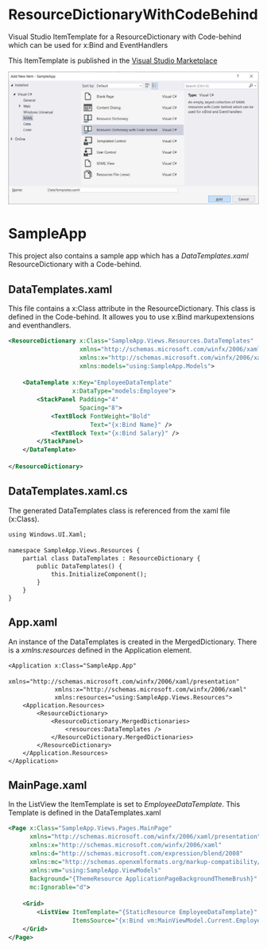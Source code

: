 # ResourceDictionaryWithCodeBehind
Visual Studio ItemTemplate for a ResourceDictionary with Code-behind which can be used for x:Bind and EventHandlers

This ItemTemplate is published in the [Visual Studio Marketplace](https://marketplace.visualstudio.com/items?itemName=FonsSonnemans.ResourceDictionaryWithCodeBehindPackage)

![Add New Item dialog](/AddNewItem.png)

# SampleApp
This project also contains a sample app which has a *DataTemplates.xaml* ResourceDictionary with a Code-behind.

## DataTemplates.xaml
This file contains a x:Class attribute in the ResourceDictionary. This class is defined in the Code-behind. It allowes you to use x:Bind markupextensions and eventhandlers.

```xml
<ResourceDictionary x:Class="SampleApp.Views.Resources.DataTemplates"
                    xmlns="http://schemas.microsoft.com/winfx/2006/xaml/presentation"
                    xmlns:x="http://schemas.microsoft.com/winfx/2006/xaml"
                    xmlns:models="using:SampleApp.Models">

    <DataTemplate x:Key="EmployeeDataTemplate"
                  x:DataType="models:Employee">
        <StackPanel Padding="4"
                    Spacing="8">
            <TextBlock FontWeight="Bold"
                       Text="{x:Bind Name}" />
            <TextBlock Text="{x:Bind Salary}" />
        </StackPanel>
    </DataTemplate>

</ResourceDictionary>
```

## DataTemplates.xaml.cs
The generated DataTemplates class is referenced from the xaml file (x:Class). 

```
using Windows.UI.Xaml;

namespace SampleApp.Views.Resources {
    partial class DataTemplates : ResourceDictionary {
        public DataTemplates() {
            this.InitializeComponent();
        }
    }
}
```

## App.xaml
An instance of the DataTemplates is created in the MergedDictionary. There is a *xmlns:resources* defined in the Application element.
```
<Application x:Class="SampleApp.App"
             xmlns="http://schemas.microsoft.com/winfx/2006/xaml/presentation"
             xmlns:x="http://schemas.microsoft.com/winfx/2006/xaml"
             xmlns:resources="using:SampleApp.Views.Resources">
    <Application.Resources>
        <ResourceDictionary>
            <ResourceDictionary.MergedDictionaries>
                <resources:DataTemplates />
            </ResourceDictionary.MergedDictionaries>
        </ResourceDictionary>
    </Application.Resources>
</Application>
```

## MainPage.xaml
In the ListView the ItemTemplate is set to *EmployeeDataTemplate*. This Template is defined in the DataTemplates.xaml

```xml
<Page x:Class="SampleApp.Views.Pages.MainPage"
      xmlns="http://schemas.microsoft.com/winfx/2006/xaml/presentation"
      xmlns:x="http://schemas.microsoft.com/winfx/2006/xaml"
      xmlns:d="http://schemas.microsoft.com/expression/blend/2008"
      xmlns:mc="http://schemas.openxmlformats.org/markup-compatibility/2006"
      xmlns:vm="using:SampleApp.ViewModels"
      Background="{ThemeResource ApplicationPageBackgroundThemeBrush}"
      mc:Ignorable="d">

    <Grid>
        <ListView ItemTemplate="{StaticResource EmployeeDataTemplate}"
                  ItemsSource="{x:Bind vm:MainViewModel.Current.Employees}" />
    </Grid>
</Page>
```
